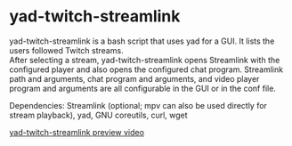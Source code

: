 # yad-twitch-streamlink
yad-twitch-streamlink is a bash script that uses yad for a GUI.  It lists the users followed Twitch streams.  
After selecting a stream, yad-twitch-streamlink opens Streamlink with the configured player and also opens the configured chat program.
Streamlink path and arguments, chat program and arguments, and video player program and arguments are all configurable in the GUI or in the conf file.

Dependencies: Streamlink (optional; mpv can also be used directly for stream playback), yad, GNU coreutils, curl, wget

[yad-twitch-streamlink preview video](https://raw.githubusercontent.com/simoniz0r/yad-twitch-streamlink/master/yad-twitch-streamlink.webm)
